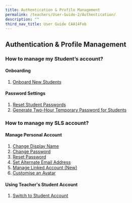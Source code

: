 ```yaml
---
title: Authentication & Profile Management
permalink: /teachers/User-Guide-2/Authentication/
description: ""
third_nav_title: User Guide CAA14Feb
---
```

## Authentication & Profile Management

### How to manage my Student’s account?

#### Onboarding
1. <a href="/user-guide/Teachers-UG/aboutlessons/" target="_blank">Onboard New Students</a>

#### Password Settings
1. <a href="/user-guide/Teachers-UG/aboutlessons/" target="_blank">Reset Student Passwords</a>
2. <a href="/user-guide/Teachers-UG/createlesson/" target="_blank">Generate Two-Hour Temporary Password for Students</a>


### How to manage my SLS account?
#### Manage Personal Account
1. <a href="/user-guide/Teachers-UG/aboutlessons/" target="_blank">Change Display Name</a>
2. <a href="/user-guide/Teachers-UG/createlesson/" target="_blank">Change Password</a>
3. <a href="/user-guide/Teachers-UG/aboutlessons/" target="_blank">Reset Password</a>
4. <a href="/user-guide/Teachers-UG/createlesson/" target="_blank">Set Alternate Email Address</a>
5. <a href="/user-guide/Teachers-UG/createcourse/" target="_blank">Manage Linked Account (New)</a>
6. <a href="/user-guide/Teachers-UG/LessonTemplates/" target="_blank">Customise an Avatar</a>

#### Using Teacher's Student Account
1. <a href="/user-guide/Teachers-UG/aboutlessons/" target="_blank">Switch to Student Account</a>